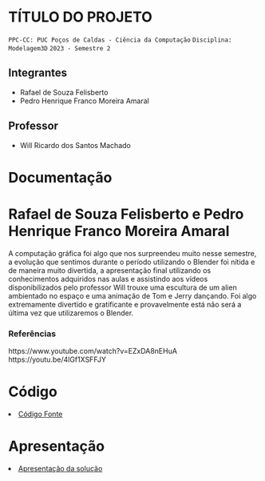 # TÍTULO DO PROJETO

`PPC-CC: PUC Poços de Caldas - Ciência da Computação`
`Disciplina: Modelagem3D`
`2023 - Semestre 2`

## Integrantes

- Rafael de Souza Felisberto 
- Pedro Henrique Franco Moreira Amaral

## Professor

- Will Ricardo dos Santos Machado

# Documentação
<h1>
  Rafael de Souza Felisberto e Pedro Henrique Franco Moreira Amaral
</h1>
  A computação gráfica foi algo que nos surpreendeu muito nesse semestre, a evolução que sentimos durante o período utilizando o Blender foi nítida e de maneira muito divertida, a apresentação final utilizando os conhecimentos adquiridos nas aulas e assistindo aos vídeos disponibilizados pelo professor Will trouxe uma escultura de um alien ambientado no espaço e uma animação de Tom e Jerry dançando.
  Foi algo extremamente divertido e gratificante e provavelmente está não será a última vez que utilizaremos o Blender.

  <h3>Referências</h3>
  https://www.youtube.com/watch?v=EZxDA8nEHuA
  https://youtu.be/4lGf1XSFFJY

# Código

<li><a href="src/README.md"> Código Fonte</a></li>

# Apresentação

<li><a href="presentation/README.md"> Apresentação da solução</a></li>
